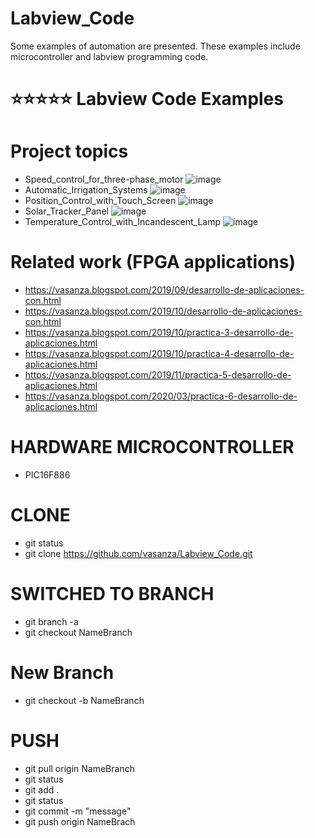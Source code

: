 # Labview_Code
Some examples of automation are presented. These examples include microcontroller and labview programming code.

# ⭐⭐⭐⭐⭐ Labview Code Examples

# Project topics
- Speed_control_for_three-phase_motor
![image](https://user-images.githubusercontent.com/12642226/138617177-f87ec8e5-5a64-4d50-bff0-1bfd895b8277.png)
- Automatic_Irrigation_Systems
![image](https://user-images.githubusercontent.com/12642226/138617194-3828c074-c9be-42aa-b7aa-35248859a8e6.png)
- Position_Control_with_Touch_Screen
![image](https://user-images.githubusercontent.com/12642226/138617208-03c4af33-a525-473e-8b3f-1cc2ddbfb24a.png)
- Solar_Tracker_Panel
![image](https://user-images.githubusercontent.com/12642226/138617221-98c6bc25-be36-4453-be2a-efa1bbab992e.png)
- Temperature_Control_with_Incandescent_Lamp
![image](https://user-images.githubusercontent.com/12642226/138617241-79dca9ca-e94f-48f0-a470-cf9b0f849405.png)


# Related work (FPGA applications)
- https://vasanza.blogspot.com/2019/09/desarrollo-de-aplicaciones-con.html
- https://vasanza.blogspot.com/2019/10/desarrollo-de-aplicaciones-con.html
- https://vasanza.blogspot.com/2019/10/practica-3-desarrollo-de-aplicaciones.html
- https://vasanza.blogspot.com/2019/10/practica-4-desarrollo-de-aplicaciones.html
- https://vasanza.blogspot.com/2019/11/practica-5-desarrollo-de-aplicaciones.html
- https://vasanza.blogspot.com/2020/03/practica-6-desarrollo-de-aplicaciones.html

# HARDWARE MICROCONTROLLER
- PIC16F886

# CLONE
- git status
- git clone https://github.com/vasanza/Labview_Code.git

# SWITCHED TO BRANCH
- git branch -a
- git checkout NameBranch

# New Branch
- git checkout -b NameBranch

# PUSH
- git pull origin NameBranch
- git status
- git add .
- git status
- git commit -m "message"
- git push origin NameBrach
